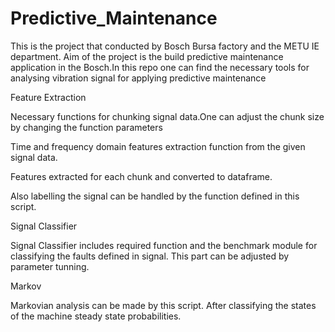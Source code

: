 # Predictive_Maintenance

This is the project that conducted by Bosch Bursa factory and the METU IE department. Aim of the project is the build predictive maintenance application in the Bosch.In this repo one can find the necessary tools for analysing vibration signal for applying predictive maintenance

Feature Extraction 

Necessary functions for chunking signal data.One can adjust the chunk size by changing the function parameters

Time and frequency domain features extraction function from the given signal data. 

Features extracted for each chunk and converted to dataframe.

Also labelling the signal can be handled by the function defined in this script.

Signal Classifier

Signal Classifier includes required function and the benchmark module for classifying the faults defined in signal.
This part can be adjusted by parameter tunning. 

Markov

Markovian analysis can be made by this script.
After classifying the states of the machine steady state probabilities.
